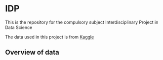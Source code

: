 # IDP
This is the repository for the compulsory subject Interdisciplinary Project in Data Science

The data used in this project is from [Kaggle](https://www.kaggle.com/datasets/tsiaras/uk-road-safety-accidents-and-vehicles?select=Vehicle_Information.csv)

## Overview of data
